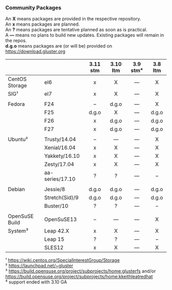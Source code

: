 ### Community Packages

An **X** means packages are provided in the respective repository.  
An **x** means packages are planned.  
An **?** means packages are tentative planned as soon as is practical.  
A **—** means no plans to build new updates. Existing packages will remain in the repos.  
**d.g.o** means packages are (or will be) provided on https://download.gluster.org  

|              |               | 3.11 stm | 3.10 ltm | 3.9 stm⁴ | 3.8 ltm  |
|--------------|---------------|:--------:|:--------:|:--------:|:--------:|
|CentOS Storage|el6            |    x     |    X     |    —     |    X     |
|SIG¹          |el7            |    x     |    X     |    —     |    X     |
|              |               |          |          |          |          |
|Fedora        |F24            |    –     |  d.g.o   |    —     |    X     |
|              |F25            |   d.g.o  |    X     |    —     |  d.g.o   |
|              |F26            |    x     |  d.g.o   |    —     |  d.g.o   |
|              |F27            |    x     |  d.g.o   |    —     |  d.g.o   |
|              |               |          |          |          |          |
|Ubuntu²       |Trusty/14.04   |    –     |    —     |    —     |    X     |
|              |Xenial/16.04   |    x     |    X     |    —     |    X     |
|              |Yakkety/16.10  |    x     |    X     |    —     |    X     |
|              |Zesty/17.04    |    x     |    X     |    —     |    X     |
|              |aa-series/17.10|    ?     |    ?     |    —     |    –     |
|              |               |          |          |          |          |
|Debian        |Jessie/8       |  d.g.o   |  d.g.o   |    —     |  d.g.o   |
|              |Stretch(Sid)/9 |  d.g.o   |  d.g.o   |    —     |  d.g.o   |
|              |Buster/10      |    ?     |    ?     |    —     |    –     |
|              |               |          |          |          |          |
|OpenSuSE Build|OpenSuSE13     |    –     |    —     |    —     |    X     |
|System³       |Leap 42.X      |    x     |    X     |    —     |    X     |
|              |Leap 15        |    ?     |    ?     |    —     |    –     |
|              |SLES12         |    x     |    X     |    —     |    X     |

¹ <https://wiki.centos.org/SpecialInterestGroup/Storage>  
² <https://launchpad.net/~gluster>  
³ <https://build.opensuse.org/project/subprojects/home:glusterfs> and/or
  <https://build.opensuse.org/project/subprojects/home:kkeithleatredhat>  
⁴ support ended with 3.10 GA  
